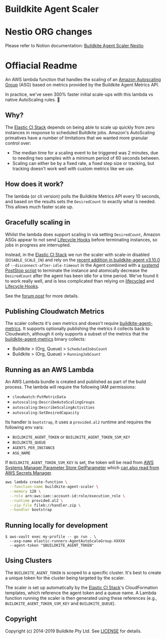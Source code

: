 # Buildkite Agent Scaler

# Nestio ORG changes 
Please refer to Notion documentation: 
[Buildkite Agent Scaler Nestio](https://www.notion.so/funnelleasing/Buildkite-Agent-Scaler-Lambda-Function-Update-Version-1-9-0-11abeed2aafd8094b76df77632a69d68)

# Offiacial Readme
An AWS lambda function that handles the scaling of an
[Amazon Autoscaling Group](https://docs.aws.amazon.com/autoscaling/ec2/userguide/AutoScalingGroup.html)
(ASG) based on metrics provided by the Buildkite Agent Metrics API.

In practice, we've seen 300% faster initial scale-ups with this lambda vs native AutoScaling rules.
🚀

## Why?

The [Elastic CI Stack][] depends on being able to scale up quickly from zero instances in response
to scheduled Buildkite jobs. Amazon's AutoScaling primatives have a number of limitations that we
wanted more granular control over:

* The median time for a scaling event to be triggered was 2 minutes, due to needing two samples with
  a minimum period of 60 seconds between.
* Scaling can either be by a fixed rate, a fixed step size or tracking, but tracking doesn't work
  well with custom metrics like we use.

## How does it work?

The lambda (or cli version) polls the Buildkite Metrics API every 10 seconds, and based on the
results sets the `DesiredCount` to exactly what is needed. This allows much faster scale up.

## Gracefully scaling in

Whilst the lambda does support scaling in via setting `DesiredCount`, Amazon ASGs appear to not send
[Lifecycle Hooks][] before terminating instances, so jobs in progress are interrupted.

Instead, in the [Elastic CI Stack][] we run the scaler with scale-in disabled (`DISABLE_SCALE_IN`)
and rely on the
[recent addition in buildkite-agent v3.10.0](https://github.com/buildkite/agent/releases/tag/v3.10.0)
of `--disconnect-after-idle-timeout` in the Agent combined with a
[systemd PostStop script](https://github.com/buildkite/elastic-ci-stack-for-aws/blob/00c45ab47160b1d1d44c0b3bea8456456444c60e/packer/linux/conf/bin/bk-install-elastic-stack.sh#L136-L143)
to terminate the instance and atomically decrease the `DesiredCount` after the agent has been idle
for a time period. We've found it to work really well, and is less complicated than relying on
[lifecycled] and [Lifecycle Hooks][].

See the [forum post](https://forum.buildkite.community/t/experimental-lambda-based-scaler/425) for more details.

## Publishing Cloudwatch Metrics

The scaler collects it's own metrics and doesn't require [buildkite-agent-metrics][]. It supports
optionally publishing the metrics it collects back to Cloudwatch, although it only supports a subset
of the metrics that the [buildkite-agent-metrics][] binary collects:

* Buildkite > (Org, Queue) > `ScheduledJobsCount`
* Buildkite > (Org, Queue) > `RunningJobCount`

## Running as an AWS Lambda

An AWS Lambda bundle is created and published as part of the build process. The lambda will require
the following IAM permissions:

- `cloudwatch:PutMetricData`
- `autoscaling:DescribeAutoScalingGroups`
- `autoscaling:DescribeScalingActivities`
- `autoscaling:SetDesiredCapacity`

Its handler is `bootstrap`, it uses a `provided.al2` runtime and requires the following env vars:

- `BUILDKITE_AGENT_TOKEN` or `BUILDKITE_AGENT_TOKEN_SSM_KEY`
- `BUILDKITE_QUEUE`
- `AGENTS_PER_INSTANCE`
- `ASG_NAME`

If `BUILDKITE_AGENT_TOKEN_SSM_KEY` is set, the token will be read from
[AWS Systems Manager Parameter Store GetParameter](https://docs.aws.amazon.com/systems-manager/latest/APIReference/API_GetParameter.html)
which [can also read from AWS Secrets Manager](https://docs.aws.amazon.com/systems-manager/latest/userguide/integration-ps-secretsmanager.html).

```bash
aws lambda create-function \
  --function-name buildkite-agent-scaler \
  --memory 128 \
  --role arn:aws:iam::account-id:role/execution_role \
  --runtime provided.al2 \
  --zip-file fileb://handler.zip \
  --handler bootstrap
```

## Running locally for development

```
$ aws-vault exec my-profile -- go run . \
  --asg-name elastic-runners-AgentAutoScaleGroup-XXXXX
  --agent-token "$BUILDKITE_AGENT_TOKEN"
```

## Using Clusters

The `BUILDKITE_AGENT_TOKEN` is scoped to a specific cluster. It's best to create a unique token for
the cluster being targeted by the scaler.

The scaler is set up automatically by the [Elastic CI Stack][]'s CloudFormation templates, which
reference the agent token and a queue name. A Lambda function running the scaler is then generated
using these references (e.g., `BUILDKITE_AGENT_TOKEN_SSM_KEY` and `BUILDKITE_QUEUE`).


## Copyright

Copyright (c) 2014-2019 Buildkite Pty Ltd. See [LICENSE](./LICENSE.txt) for details.

[Elastic CI Stack]: https://github.com/buildkite/elastic-ci-stack-for-aws
[buildkite-agent-metrics]: https://github.com/buildkite/buildkite-agent-metrics
[Lifecycle Hooks]: https://docs.aws.amazon.com/autoscaling/ec2/userguide/lifecycle-hooks.html
[lifecycled]: https://github.com/buildkite/lifecycled
